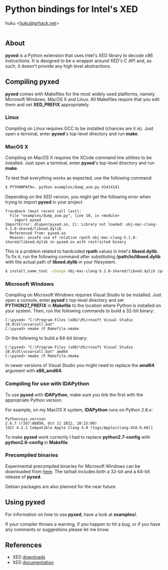 # Python bindings for Intel's XED

huku &lt;[huku@grhack.net](mailto:huku@grhack.net)&gt;

<a href="https://pledgie.com/campaigns/27150"><img alt="" src="https://pledgie.com/campaigns/27150.png?skin_name=chrome" border="0" ></a>


## About

**pyxed** is a Python extension that uses Intel's XED library to decode x86
instructions. It is designed to be a wrapper around XED's C API and, as such,
it doesn't provide any high level abstractions.


## Compiling pyxed

**pyxed** comes with Makefiles for the most widely used platforms, namely
Microsoft Windows, MacOS X and Linux. All Makefiles require that you edit them
and set **XED_PREFIX** appropriately.


### Linux

Compiling on Linux requires GCC to be installed (chances are it is). Just open a
terminal, enter **pyxed**'s top-level directory and run **make**.


### MacOS X

Compiling on MacOS X requires the XCode command line utilities to be installed.
Just open a terminal, enter **pyxed**'s top-level directory and run **make**.

To test that everything works as expected, use the following command:

```sh
$ PYTHONPATH=. python examples/dump_asm.py 41414141
```

Depending on the XED version, you might get the following error when trying to
import **pyxed** in your project.

```
Traceback (most recent call last):
  File "examples/dump_asm.py", line 10, in <module>
    import pyxed
ImportError: dlopen(pyxed.so, 2): Library not loaded: obj-mac-clang-5.1.0-shared/libxed.dylib
  Referenced from: pyxed.so
  Reason: unsafe use of relative rpath obj-mac-clang-5.1.0-shared/libxed.dylib in pyxed.so with restricted binary
```

This is a problem related to hardcoded **rpath** values in Intel's **libxed.dylib**.
To fix it, run the following command after substituting **/path/to/libxed.dylib**
with the actual path of **libxed.dylib** in your filesystem.

```sh
$ install_name_tool -change obj-mac-clang-5.1.0-shared/libxed.dylib /path/to/libxed.dylib
```


### Microsoft Windows

Compiling on Microsoft Windows requires Visual Studio to be installed. Just open
a console, enter **pyxed**'s top-level directory and set **PYTHON27_PREFIX** in
**Makefile** to the location where Python is installed on your system. Then, run
the following commands to build a 32-bit binary:

```
C:\pyxed> "C:\Program Files (x86)\Microsoft Visual Studio 10.0\VC\vcvarsall.bat"
C:\pyxed> nmake /F Makefile.nmake
```

Or the following to build a 64-bit binary:

```
C:\pyxed> "C:\Program Files (x86)\Microsoft Visual Studio 10.0\VC\vcvarsall.bat" amd64
C:\pyxed> nmake /F Makefile.nmake
```

In newer versions of Visual Studio you might need to replace the **amd64**
argument with **x86_amd64**.


### Compiling for use with IDAPython

To use **pyxed** with **IDAPython**, make sure you link the first with the
appropriate Python version.

For example, on my MacOS X system, **IDAPython** runs on Python 2.6.x:

```
Python>sys.version
2.6.7 (r267:88850, Oct 11 2012, 20:15:00)
[GCC 4.2.1 Compatible Apple Clang 4.0 (tags/Apple/clang-418.0.60)]
```

To make **pyxed** work correctly I had to replace **python2.7-config** with
**python2.6-config** in **Makefile**.


### Precompiled binaries

Experimental precompiled binaries for Microsoft Windows can be downloaded from
[here](https://www.grhack.net/pyxed.tgz). The tarball includes both a 32-bit and
a 64-bit release of **pyxed**.

Debian packages are also planned for the near future.


## Using pyxed

For information on how to use **pyxed**, have a look at **examples/**.

If your compiler throws a warning, if you happen to hit a bug, or if you have
any comments or suggestions please let me know.


## References

  * XED [downloads](https://software.intel.com/en-us/articles/xed-x86-encoder-decoder-software-library)
  * XED [documentation](https://software.intel.com/sites/landingpage/xed/ref-manual/html/index.html)

